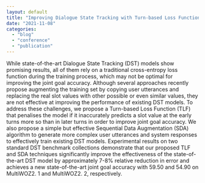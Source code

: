 ```yaml
---
layout: default
title: "Improving Dialogue State Tracking with Turn-based Loss Function and Sequential Data Augmentation (EMNLP 2021)"
date: "2021-11-08"
categories:
  - "blog"
  - "conference"
  - "publication"
---
```


While state-of-the-art Dialogue State Tracking (DST) models show promising results, all of them rely on a traditional cross-entropy loss function during the training process, which may not be optimal for improving the joint goal accuracy. Although several approaches recently propose augmenting the training set by copying user utterances and replacing the real slot values with other possible or even similar values, they are not effective at improving the performance of existing DST models. To address these challenges, we propose a Turn-based Loss Function (TLF) that penalises the model if it inaccurately predicts a slot value at the early turns more so than in later turns in order to improve joint goal accuracy. We also propose a simple but effective Sequential Data Augmentation (SDA) algorithm to generate more complex user utterances and system responses to effectively train existing DST models. Experimental results on two standard DST benchmark collections demonstrate that our proposed TLF and SDA techniques significantly improve the effectiveness of the state-of-the-art DST model by approximately 7-8% relative reduction in error and achieves a new state-of-the-art joint goal accuracy with 59.50 and 54.90 on MultiWOZ2. 1 and MultiWOZ2. 2, respectively.
